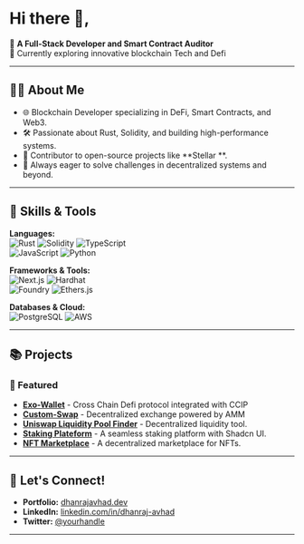 
# Hi there 👋,  

🎯 **A Full-Stack Developer and Smart Contract Auditor**  
🔭 Currently exploring innovative blockchain Tech and Defi  

---

## 👨‍💻 About Me    
- 🌐 Blockchain Developer specializing in DeFi, Smart Contracts, and Web3.  
- 🛠️ Passionate about Rust, Solidity, and building high-performance systems.  
- 🌟 Contributor to open-source projects like **Stellar **.  
- 🚀 Always eager to solve challenges in decentralized systems and beyond.

---

## 🚀 Skills & Tools  
**Languages:**  
![Rust](https://img.shields.io/badge/-Rust-000?logo=rust&logoColor=white) ![Solidity](https://img.shields.io/badge/-Solidity-363636?logo=solidity&logoColor=white) ![TypeScript](https://img.shields.io/badge/-TypeScript-007ACC?logo=typescript&logoColor=white)  
![JavaScript](https://img.shields.io/badge/-JavaScript-F7DF1E?logo=javascript&logoColor=black) ![Python](https://img.shields.io/badge/-Python-3776AB?logo=python&logoColor=white)  

**Frameworks & Tools:**  
![Next.js](https://img.shields.io/badge/-Next.js-000?logo=next.js&logoColor=white) ![Hardhat](https://img.shields.io/badge/-Hardhat-F5C718?logo=ethereum&logoColor=black)  
![Foundry](https://img.shields.io/badge/-Foundry-F05032?logo=rust&logoColor=white) ![Ethers.js](https://img.shields.io/badge/-Ethers.js-F7A41E?logo=javascript&logoColor=white)  

**Databases & Cloud:**  
![PostgreSQL](https://img.shields.io/badge/-PostgreSQL-336791?logo=postgresql&logoColor=white) ![AWS](https://img.shields.io/badge/-AWS-232F3E?logo=amazon-aws&logoColor=white)  

---
<!--
## 📈 GitHub Stats  

<p align="center">
  <img src="https://github-readme-stats.vercel.app/api?username=Dhanraj30&show_icons=true&theme=tokyonight" alt="GitHub Stats">
  <img src="https://github-readme-streak-stats.herokuapp.com/?user=Dhanraj30&theme=tokyonight" alt="GitHub Streak">
  <img src="https://github-readme-stats.vercel.app/api/top-langs/?username=Dhanraj30&layout=compact&theme=tokyonight" alt="Top Languages">
</p>

---
-->
## 📚 Projects  

### 🌟 Featured
- [**Exo-Wallet**](https://github.com/Dhanraj30/Cross-wallet.git) - Cross Chain Defi protocol integrated with CCIP
- [**Custom-Swap**](https://github.com/Dhanraj30/Custom_Swap_v2.git) - Decentralized exchange powered by AMM
- [**Uniswap Liquidity Pool Finder**](https://github.com/Dhanraj30/liquidity-pool-finder.git) - Decentralized liquidity tool.  
- [**Staking Plateform**](https://github.com/Dhanraj30/staking-platform.git) - A seamless staking platform with Shadcn UI.  
- [**NFT Marketplace**](https://github.com/Dhanraj30/nft-marketplace) - A decentralized marketplace for NFTs.  


---

## 💬 Let's Connect!  
- **Portfolio:** [dhanrajavhad.dev](https://dhanraj-portfolio-in.vercel.app/)  
- **LinkedIn:** [linkedin.com/in/dhanraj-avhad](https://www.linkedin.com/in/dhanraj-avhad-368795229/)  
- **Twitter:** [@yourhandle](https://x.com/dhanraj_4_)  

---

<!--
**Dhanraj30/Dhanraj30** is a ✨ _special_ ✨ repository because its `README.md` (this file) appears on your GitHub profile.

Here are some ideas to get you started:

- 🔭 I’m currently working on ...
- 🌱 I’m currently learning ...
- 👯 I’m looking to collaborate on ...
- 🤔 I’m looking for help with ...
- 💬 Ask me about ...
- 📫 How to reach me: ...
- 😄 Pronouns: ...
- ⚡ Fun fact: ...
-->
